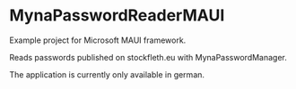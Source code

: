 # MynaPasswordReaderMAUI
Example project for Microsoft MAUI framework.

Reads passwords published on stockfleth.eu with MynaPasswordManager.

The application is currently only available in german.
